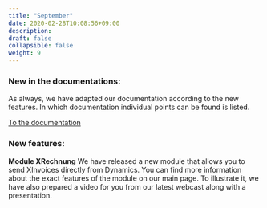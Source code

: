 ```yaml
---
title: "September"
date: 2020-02-28T10:08:56+09:00
description: 
draft: false
collapsible: false
weight: 9
---
```

### New in the documentations:

As always, we have adapted our documentation according to the new features. In which documentation individual points can be found is listed.

[To the documentation](/en-en/connectornav/)

### New features:

**Module XRechnung**
We have released a new module that allows you to send XInvoices directly from Dynamics. You can find more information about the exact features of the module on our main page.
To illustrate it, we have also prepared a video for you from our latest webcast along with a presentation.